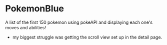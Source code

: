 # PokemonBlue

A list of the first 150 pokemon using pokeAPI and displaying each one's moves and abilities!

- my biggest struggle was getting the scroll view set up in the detail page.
